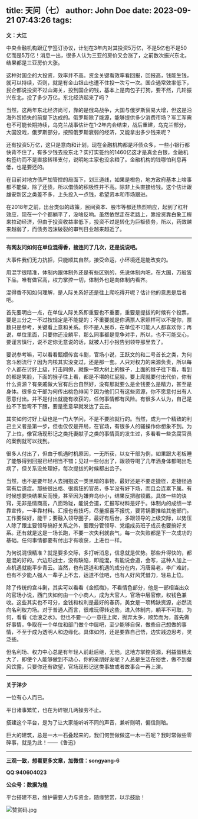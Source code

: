 title: 天问（七）
author: John Doe
date: 2023-09-21 07:43:26
tags:
---
**文：大江**<!--more-->


中央金融机构跟辽宁签订协议，计划在3年内对其投资5万亿，不是5亿也不是50亿而是5万亿！消息一出，很多人认为三亚的房价又会涨了，之前数次振兴东北，结果都是三亚房价大涨。

这种对国企的大投资，效率并不高。资金关键看效率看回报，回报高，钱能生钱，就可以持续，否则，就是有金山银山也遭不住投一次亏一次。国企通常效率低下，民企都说投资不过山海关，投到国企的钱，基本上是肉包子打狗，要不然，几轮振兴东北，投了多少万亿，东北经济起来了吗？

当然，这两年东北经济尚可，靠的是俄乌战争，大国与俄罗斯贸易大增，但这是沿海外贸损失的前提下达成的。俄罗斯除了能源，能够提供多少消费市场？军工军需也不可能长期持续，乌克兰战事估计在1-2年内会结束，战后重建，乌克兰部分，大国没戏，俄罗斯部分，按照俄罗斯衰弱的经济，又能拿出多少钱来呢？

还有投资5万亿，这只是意向和计划，现在金融机构都是坏债众多，一些小银行都快背不住了，有多少钱去投东北？实打实签约的1460亿这才是真金白银，金融机构签约而不是直接转移支付，说明地主家也没余粮了。金融机构的钱哪怕利息再低，也是要还的。

在目前对地方债严加管控的局面下，划三道线，如果是橙色，地方政府基本上啥事都不能做，除了还债，所以借债的积极性并不高。除非上头直接给钱。这个估计跟雄安新区之类差不多，上头投入一点钱，希望资本和市场跟进。

在2018年之前，出台类似的政策，民间资本、股市等都还热烈响应，起到了杠杆效应，现在一个个都躺平了，没啥反响。虽然依然走在老路上，靠投资靠白象工程来拉动经济，但由于投资收益率低下，投资不过是转化为巨额债务，所以，药效越来越弱了，而债务泡沫破裂的审判日业越来越近了。
- - -
**有网友问如何在单位混得香，接连问了几次，还是说说吧。**

大事件我们无力抗拒，只能顺其自然，接受命运，小环境还是能改变的。

用混字很精准，体制内跟体制外还是有些区别的，先说体制内吧，在大国，万般皆下品，唯有做官高，权力掌控一切，体制外也是向体制内看齐。

混得香不知如何理解，是人际关系好还是往上爬吃得开呢？估计他的意思是后者吧。

首先要明白一点，在单位人际关系即重要也不重要，重要是提拔的时候有个投票，要是三分之一不过按规定是不能提的；不重要就是你满票人家照样可以不提你，票数只是参考，关键看上意和关系。你不是人民币，在单位不可能人人都喜欢你；再说，单位里面，只要你还没躺平，那么同事都是竞争对手，所以，也不可能交心，要谨言慎行，说不定你无意说的话，就被人打小报告到领导那里去了。

要说参考嘛，可以看看甄嬛传宫斗剧，官场小说，王跃文的和二号首长之类，为何宫斗剧流行？因为内核其实没变过，还是那一套。人只对权力的来源负责，所以每个人都在讨好上级，打击同僚，就像一颗大树上的猴子，上面的猴子往下看，看到的都是笑脸，下面的猴子往上看，都是不堪的红屁股。要上爬就要付出代价，你有什么资源？有亲戚做大官有后台自然好，没有那就要么是金钱要么是精力，甚至是身体。很多女干部为何传出桃色绯闻？因为他们只有这些资源，你不愿意付出有人愿意付出。并不是付出就能有收获的，任何事情都有风险。有很多人认为，自己是拉不下脸弯不下腰，要是愿意早就发达了云云。

其实如何讨好上级也是一门大学问，不是不要脸就行的。当然，成为一个精致的利己主义者是第一步，但也仅仅是开局，在官场，有很多人的骚操作你想象不到。为了上位，像官场现形记之类托妻献子之类的事情真的发生过，多看看一些贪腐官员的案例就可以找到。

很多人付出了，但由于机遇时机原因，一无所获，以女干部为例，如果跟大老板睡了能够得到回报已经相当不错；见过一些付出了，跟领导喝了几年酒身体都喝出毛病了，但关系没处理好，每次提拔的时候都出岔子。

当然，也不是要年轻人去拥抱这一类黑暗的事物，最好还是不要走捷径，走捷径通常有后遗症。那些很出格、很疯狂的官员，多半没有好下场，而且会连累下属。有时候想要快结果反而慢，甚至因为嫌弃乌纱小，结果反把枷锁戴。具体一些的诀窍，无非是情商高，八面玲珑，能说会道，汇报写材料是好手。体制内的成绩一半靠宣传，一半靠材料。汇报也有技巧，尽量报喜不报忧，要背锅要推给其他部门。工作要做好，能干；要融入领导圈子，最好有后台，多跟领导的上级交际，以势压人除了跟主要领导搞好关系之外，要跟分管领导、党组成员班子成员也要搞好关系。还有就是这是一场长跑，不要一次失利就丧气，每一次失败都是下一次成功的基础。任何事情都要有付出才有收获，上进也一样。

为何说混很精准？就是要多交际，多打听消息，信息就是优势。那些升得快的，都是混的好的。六边形战士，没有缺陷，即能混，有能说会道，会写，这种人加上一点机遇就能平步青云。当然，也有运道和机遇的成分在内，冯唐易老，李广难封，也有不少能人强人一辈子上不去，运道不佳吧，也有人好风凭借力，轻易上位。

除了传统的宫斗剧，其实可以看看《金瓶梅》，不看情色部分，他是一部相当出众的官场小说，西门庆如何由一个小商人，成为大官人，官场中层官僚，权钱色兼收。这些其实也不可分，金钱和权利是最好的春药，美女是一项稀缺资源，必然流向名利权力场。对于普通人而言，很难玩得转这些，进入体制内，躺平不可取，为何，看看《沧浪之水》。但也不要一心一意往上爬，抛弃太多，顺势而为，首先做好事情，争取在一个单位和部门做个中层吧，至少能够自保，做些自己想做的事情，不至于成为透明人和边缘化。具体如何，还是要靠自己悟，边实践边思考，灵泛些。

但名利场、权力中心总是有年轻人前赴后继，无他，这地方掌控资源，利益蛋糕太大了，即使个人能够做到不动心，你的亲朋好友呢？人总是生活在俗世，做不到餐风饮露，只要你还有欲望，官场现形记这类事故或者故事会一再上演。
- - -
**关于洋少**

一位有心人而已。

平日诸事繁忙，也在为碎银几两操劳不止。

搭建这个平台，是为了让大家能听听不同的声音，兼听则明，偏信则暗。

巨大的建筑，总是一木一石叠起来的，我们何尝做做这一木一石呢？我时常做些零碎事，就是为此！——《鲁迅》

---

**三观一致，想看更多文章，加微信：songyang-6**

**QQ:940604023**

**公众号：数据为煌** 

平台搭建不易，维护需要人力与资金，随缘赞赏，以示鼓励！

![赞赏码.jpg](/images/zanshang.jpg)